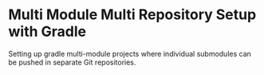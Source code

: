 # Multi Module Multi Repository Setup with Gradle

Setting up gradle multi-module projects where individual submodules can be pushed in separate Git repositories.
